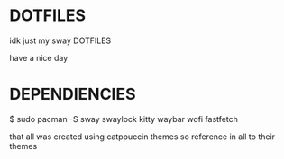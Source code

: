 
# DOTFILES

idk just my sway DOTFILES

have a nice day



# DEPENDIENCIES

$ sudo pacman -S sway swaylock kitty waybar wofi fastfetch

that all was created using catppuccin themes so reference in all to their themes
